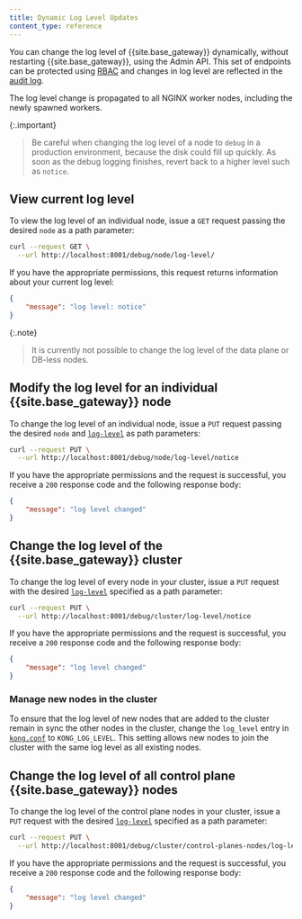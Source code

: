 ```yaml
---
title: Dynamic Log Level Updates
content_type: reference
---
```



You can change the log level of {{site.base_gateway}} dynamically, without restarting {{site.base_gateway}}, using the Admin API. This set of endpoints can be protected using [RBAC](/gateway/{{page.kong_version}}/admin-api/rbac/reference/#add-a-role-endpoint-permission) and changes in log level are reflected in the [audit log](/gateway/{{page.kong_version}}/kong-enterprise/audit-log/).

The log level change is propagated to all NGINX worker nodes, including the newly spawned workers.

{:.important}
> Be careful when changing the log level of a node to `debug` in a production environment, because the disk could fill up quickly. As soon as the debug logging finishes, revert back to a higher level such as `notice`.


## View current log level

To view the log level of an individual node, issue a `GET` request passing the desired `node` as a path parameter: 

```bash
curl --request GET \
  --url http://localhost:8001/debug/node/log-level/ 
```

If you have the appropriate permissions, this request returns information about your current log level: 

```json
{
    "message": "log level: notice"
}
```

{:.note}
> It is currently not possible to change the log level of the data plane or DB-less nodes. 

## Modify the log level for an individual {{site.base_gateway}} node

To change the log level of an individual node, issue a `PUT` request passing the desired `node` and [`log-level`](/gateway/{{page.kong_version}}/production/logging/log-reference/) as path parameters: 

```bash
curl --request PUT \
  --url http://localhost:8001/debug/node/log-level/notice 
```

If you have the appropriate permissions and the request is successful, you receive a `200` response code and the following response body: 

```json
{
	"message": "log level changed"
}
```

## Change the log level of the {{site.base_gateway}} cluster

To change the log level of every node in your cluster, issue a `PUT` request with the desired [`log-level`](/gateway/{{page.kong_version}}/production/logging/log-reference/) specified as a path parameter: 

```bash
curl --request PUT \
  --url http://localhost:8001/debug/cluster/log-level/notice
```

If you have the appropriate permissions and the request is successful, you receive a `200` response code and the following response body:

```json
{
	"message": "log level changed"
}
```

### Manage new nodes in the cluster

To ensure that the log level of new nodes that are added to the cluster remain in sync the other nodes in the cluster, change the `log_level` entry in [`kong.conf`](/gateway/{{page.kong_version}}/reference/configuration/#log_level) to `KONG_LOG_LEVEL`. This setting allows new nodes to join the cluster with the same log level as all existing nodes.

## Change the log level of all control plane {{site.base_gateway}} nodes

To change the log level of the control plane nodes in your cluster, issue a `PUT` request with the desired [`log-level`](/gateway/{{page.kong_version}}/production/logging/log-reference/) specified as a path parameter:

```bash
curl --request PUT \
  --url http://localhost:8001/debug/cluster/control-planes-nodes/log-level/notice
```

If you have the appropriate permissions and the request is successful, you receive a `200` response code and the following response body:

```json
{
	"message": "log level changed"
}
```

